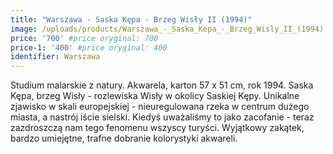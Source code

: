 ```yaml
---
title: "Warszawa - Saska Kępa - Brzeg Wisły II (1994)"
image: /uploads/products/Warszawa_-_Saska_Kepa_-_Brzeg_Wisly_II_(1994).jpg
price: '700' #price oryginal: 700
price-1: '400' #price oryginal: 400
identifier: Warszawa
---
```


Studium malarskie z natury. Akwarela, karton 57 x 51 cm, rok 1994. 
Saska Kępa, brzeg Wisły - rozlewiska Wisły w okolicy Saskiej Kępy. Unikalne zjawisko w skali europejskiej - nieuregulowana rzeka w centrum dużego miasta, a nastrój iście sielski. Kiedyś uważaliśmy to jako zacofanie - teraz zazdroszczą nam tego fenomenu wszyscy turyści. Wyjątkowy zakątek, bardzo umiejętne, trafne dobranie kolorystyki akwareli.